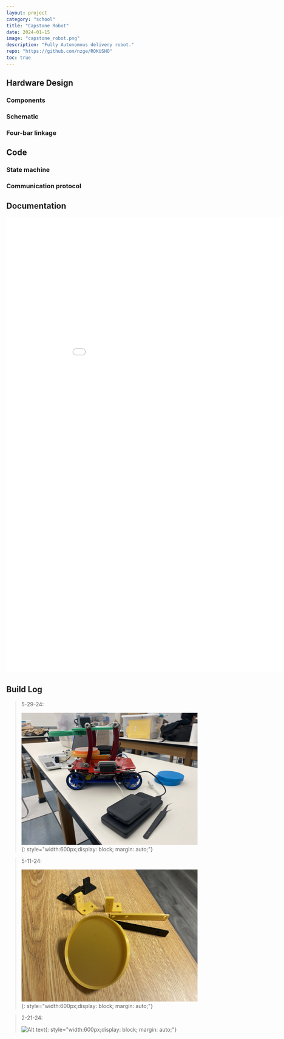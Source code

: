```yaml
---
layout: project
category: "school"
title: "Capstone Robot"
date: 2024-01-15
image: "capstone_robot.png"
description: "Fully Autonomous delivery robot."
repo: "https://github.com/nzge/ROKUSHO"
toc: true
---
```


## Hardware Design
### Components

### Schematic

### Four-bar linkage


## Code

### State machine

### Communication protocol

## Documentation
<embed src="/assets/media/capstone-robot_media/Team05_Final-Design-Report_MAE162E-2024.pdf" width="950px" height="1200px"/>



## Build Log

> 5-29-24: 
>
> ![Alt text](/assets/media/capstone-robot_media/IMG_1179.JPG){: 
style="width:600px;display: block; margin: auto;"}

> 5-11-24: 
>
> ![Alt text](/assets/media/capstone-robot_media/prints.JPG){: 
style="width:600px;display: block; margin: auto;"}

> 2-21-24: 
>
> ![Alt text](/assets/media/capstone-robot_media/concept.JPG){: 
style="width:600px;display: block; margin: auto;"}